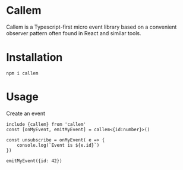 # Callem

Callem is a Typescript-first micro event library based on a convenient observer pattern often found in React and similar tools.

# Installation

```
npm i callem
```

# Usage

Create an event

```
include {callem} from 'callem'
const [onMyEvent, emitMyEvent] = callem<{id:number}>()

const unsubscribe = onMyEvent( e => {
    console.log(`Event is ${e.id}`)
})

emitMyEvent({id: 42})
```
